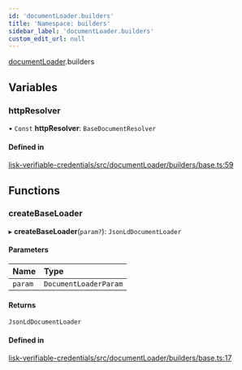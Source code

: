 ```yaml
---
id: 'documentLoader.builders'
title: 'Namespace: builders'
sidebar_label: 'documentLoader.builders'
custom_edit_url: null
---
```


[documentLoader](documentLoader.md).builders

## Variables

### httpResolver

• `Const` **httpResolver**: `BaseDocumentResolver`

#### Defined in

[lisk-verifiable-credentials/src/documentLoader/builders/base.ts:59](https://github.com/aldhosutra/lisk-did/blob/e2098a6/packages/lisk-verifiable-credentials/src/documentLoader/builders/base.ts#L59)

## Functions

### createBaseLoader

▸ **createBaseLoader**(`param?`): `JsonLdDocumentLoader`

#### Parameters

| Name    | Type                  |
| :------ | :-------------------- |
| `param` | `DocumentLoaderParam` |

#### Returns

`JsonLdDocumentLoader`

#### Defined in

[lisk-verifiable-credentials/src/documentLoader/builders/base.ts:17](https://github.com/aldhosutra/lisk-did/blob/e2098a6/packages/lisk-verifiable-credentials/src/documentLoader/builders/base.ts#L17)
